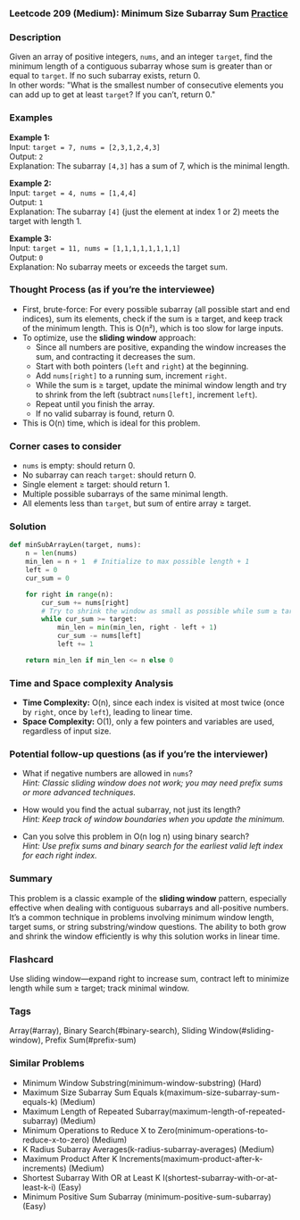 ### Leetcode 209 (Medium): Minimum Size Subarray Sum [Practice](https://leetcode.com/problems/minimum-size-subarray-sum)

### Description  
Given an array of positive integers, `nums`, and an integer `target`, find the minimum length of a contiguous subarray whose sum is greater than or equal to `target`. If no such subarray exists, return 0.  
In other words: "What is the smallest number of consecutive elements you can add up to get at least `target`? If you can’t, return 0."

### Examples  

**Example 1:**  
Input: `target = 7, nums = [2,3,1,2,4,3]`  
Output: `2`  
Explanation: The subarray `[4,3]` has a sum of 7, which is the minimal length.

**Example 2:**  
Input: `target = 4, nums = [1,4,4]`  
Output: `1`  
Explanation: The subarray `[4]` (just the element at index 1 or 2) meets the target with length 1.

**Example 3:**  
Input: `target = 11, nums = [1,1,1,1,1,1,1,1]`  
Output: `0`  
Explanation: No subarray meets or exceeds the target sum.

### Thought Process (as if you’re the interviewee)  
- First, brute-force: For every possible subarray (all possible start and end indices), sum its elements, check if the sum is ≥ target, and keep track of the minimum length. This is O(n²), which is too slow for large inputs.
- To optimize, use the **sliding window** approach:
  - Since all numbers are positive, expanding the window increases the sum, and contracting it decreases the sum.
  - Start with both pointers (`left` and `right`) at the beginning.
  - Add `nums[right]` to a running sum, increment `right`.
  - While the sum is ≥ target, update the minimal window length and try to shrink from the left (subtract `nums[left]`, increment `left`).
  - Repeat until you finish the array.
  - If no valid subarray is found, return 0.
- This is O(n) time, which is ideal for this problem.

### Corner cases to consider  
- `nums` is empty: should return 0.
- No subarray can reach `target`: should return 0.
- Single element ≥ target: should return 1.
- Multiple possible subarrays of the same minimal length.
- All elements less than `target`, but sum of entire array ≥ target.

### Solution

```python
def minSubArrayLen(target, nums):
    n = len(nums)
    min_len = n + 1  # Initialize to max possible length + 1
    left = 0
    cur_sum = 0

    for right in range(n):
        cur_sum += nums[right]
        # Try to shrink the window as small as possible while sum ≥ target
        while cur_sum >= target:
            min_len = min(min_len, right - left + 1)
            cur_sum -= nums[left]
            left += 1

    return min_len if min_len <= n else 0
```

### Time and Space complexity Analysis  
- **Time Complexity:** O(n), since each index is visited at most twice (once by `right`, once by `left`), leading to linear time.
- **Space Complexity:** O(1), only a few pointers and variables are used, regardless of input size.

### Potential follow-up questions (as if you’re the interviewer)  

- What if negative numbers are allowed in `nums`?  
  *Hint: Classic sliding window does not work; you may need prefix sums or more advanced techniques.*

- How would you find the actual subarray, not just its length?  
  *Hint: Keep track of window boundaries when you update the minimum.*

- Can you solve this problem in O(n log n) using binary search?  
  *Hint: Use prefix sums and binary search for the earliest valid left index for each right index.*

### Summary  
This problem is a classic example of the **sliding window** pattern, especially effective when dealing with contiguous subarrays and all-positive numbers. It’s a common technique in problems involving minimum window length, target sums, or string substring/window questions. The ability to both grow and shrink the window efficiently is why this solution works in linear time.


### Flashcard
Use sliding window—expand right to increase sum, contract left to minimize length while sum ≥ target; track minimal window.

### Tags
Array(#array), Binary Search(#binary-search), Sliding Window(#sliding-window), Prefix Sum(#prefix-sum)

### Similar Problems
- Minimum Window Substring(minimum-window-substring) (Hard)
- Maximum Size Subarray Sum Equals k(maximum-size-subarray-sum-equals-k) (Medium)
- Maximum Length of Repeated Subarray(maximum-length-of-repeated-subarray) (Medium)
- Minimum Operations to Reduce X to Zero(minimum-operations-to-reduce-x-to-zero) (Medium)
- K Radius Subarray Averages(k-radius-subarray-averages) (Medium)
- Maximum Product After K Increments(maximum-product-after-k-increments) (Medium)
- Shortest Subarray With OR at Least K I(shortest-subarray-with-or-at-least-k-i) (Easy)
- Minimum Positive Sum Subarray (minimum-positive-sum-subarray) (Easy)